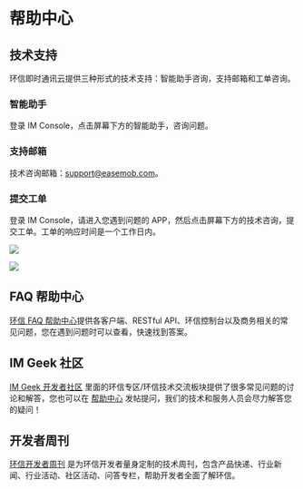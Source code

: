 # 帮助中心

<Toc />

## 技术支持

环信即时通讯云提供三种形式的技术支持：智能助手咨询，支持邮箱和工单咨询。

### 智能助手

登录 IM Console，点击屏幕下方的智能助手，咨询问题。

### 支持邮箱

技术咨询邮箱：support@easemob.com。

### 提交工单

登录 IM Console，请进入您遇到问题的 APP，然后点击屏幕下方的技术咨询，提交工单。工单的响应时间是一个工作日内。

![](@static/images/product/help-ticket1.jpeg)

![](@static/images/product/help-ticket2.jpeg)

## FAQ 帮助中心

[环信 FAQ 帮助中心](https://faq.easemob.com/)提供各客户端、RESTful API、环信控制台以及商务相关的常见问题，您在遇到问题时可以查看，快速找到答案。

## IM Geek 社区

[IM Geek 开发者社区](https://www.imgeek.org) 里面的环信专区/环信技术交流板块提供了很多常见问题的讨论和解答，您也可以在 [帮助中心](https://www.easemob.com/support) 发帖提问，我们的技术和服务人员会尽力解答您的疑问！

## 开发者周刊

[环信开发者周刊](https://www.easemob.com/weekly) 是为环信开发者量身定制的技术周刊，包含产品快递、行业新闻、行业活动、社区活动、问答专栏，帮助开发者全面了解环信。